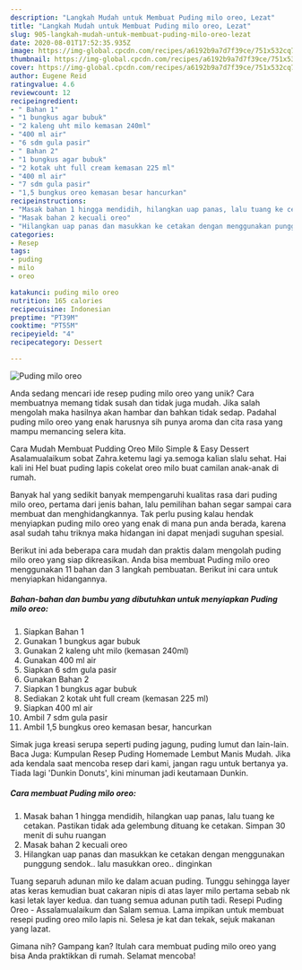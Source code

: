 ```yaml
---
description: "Langkah Mudah untuk Membuat Puding milo oreo, Lezat"
title: "Langkah Mudah untuk Membuat Puding milo oreo, Lezat"
slug: 905-langkah-mudah-untuk-membuat-puding-milo-oreo-lezat
date: 2020-08-01T17:52:35.935Z
image: https://img-global.cpcdn.com/recipes/a6192b9a7d7f39ce/751x532cq70/puding-milo-oreo-foto-resep-utama.jpg
thumbnail: https://img-global.cpcdn.com/recipes/a6192b9a7d7f39ce/751x532cq70/puding-milo-oreo-foto-resep-utama.jpg
cover: https://img-global.cpcdn.com/recipes/a6192b9a7d7f39ce/751x532cq70/puding-milo-oreo-foto-resep-utama.jpg
author: Eugene Reid
ratingvalue: 4.6
reviewcount: 12
recipeingredient:
- " Bahan 1"
- "1 bungkus agar bubuk"
- "2 kaleng uht milo kemasan 240ml"
- "400 ml air"
- "6 sdm gula pasir"
- " Bahan 2"
- "1 bungkus agar bubuk"
- "2 kotak uht full cream kemasan 225 ml"
- "400 ml air"
- "7 sdm gula pasir"
- "1,5 bungkus oreo kemasan besar hancurkan"
recipeinstructions:
- "Masak bahan 1 hingga mendidih, hilangkan uap panas, lalu tuang ke cetakan. Pastikan tidak ada gelembung dituang ke cetakan. Simpan 30 menit di suhu ruangan"
- "Masak bahan 2 kecuali oreo"
- "Hilangkan uap panas dan masukkan ke cetakan dengan menggunakan punggung sendok.. lalu masukkan oreo.. dinginkan"
categories:
- Resep
tags:
- puding
- milo
- oreo

katakunci: puding milo oreo 
nutrition: 165 calories
recipecuisine: Indonesian
preptime: "PT39M"
cooktime: "PT55M"
recipeyield: "4"
recipecategory: Dessert

---
```



![Puding milo oreo](https://img-global.cpcdn.com/recipes/a6192b9a7d7f39ce/751x532cq70/puding-milo-oreo-foto-resep-utama.jpg)

Anda sedang mencari ide resep puding milo oreo yang unik? Cara membuatnya memang tidak susah dan tidak juga mudah. Jika salah mengolah maka hasilnya akan hambar dan bahkan tidak sedap. Padahal puding milo oreo yang enak harusnya sih punya aroma dan cita rasa yang mampu memancing selera kita.

Cara Mudah Membuat Pudding Oreo Milo Simple &amp; Easy Dessert Asalamualaikum sobat Zahra.ketemu lagi ya.semoga kalian slalu sehat. Hai kali ini Hel buat puding lapis cokelat oreo milo buat camilan anak-anak di rumah.

Banyak hal yang sedikit banyak mempengaruhi kualitas rasa dari puding milo oreo, pertama dari jenis bahan, lalu pemilihan bahan segar sampai cara membuat dan menghidangkannya. Tak perlu pusing kalau hendak menyiapkan puding milo oreo yang enak di mana pun anda berada, karena asal sudah tahu triknya maka hidangan ini dapat menjadi suguhan spesial.


Berikut ini ada beberapa cara mudah dan praktis dalam mengolah puding milo oreo yang siap dikreasikan. Anda bisa membuat Puding milo oreo menggunakan 11 bahan dan 3 langkah pembuatan. Berikut ini cara untuk menyiapkan hidangannya.

<!--inarticleads1-->

##### Bahan-bahan dan bumbu yang dibutuhkan untuk menyiapkan Puding milo oreo:

1. Siapkan  Bahan 1
1. Gunakan 1 bungkus agar bubuk
1. Gunakan 2 kaleng uht milo (kemasan 240ml)
1. Gunakan 400 ml air
1. Siapkan 6 sdm gula pasir
1. Gunakan  Bahan 2
1. Siapkan 1 bungkus agar bubuk
1. Sediakan 2 kotak uht full cream (kemasan 225 ml)
1. Siapkan 400 ml air
1. Ambil 7 sdm gula pasir
1. Ambil 1,5 bungkus oreo kemasan besar, hancurkan


Simak juga kreasi serupa seperti puding jagung, puding lumut dan lain-lain. Baca Juga: Kumpulan Resep Puding Homemade Lembut Manis Mudah. Jika ada kendala saat mencoba resep dari kami, jangan ragu untuk bertanya ya. Tiada lagi &#39;Dunkin Donuts&#39;, kini minuman jadi keutamaan Dunkin. 

<!--inarticleads2-->

##### Cara membuat Puding milo oreo:

1. Masak bahan 1 hingga mendidih, hilangkan uap panas, lalu tuang ke cetakan. Pastikan tidak ada gelembung dituang ke cetakan. Simpan 30 menit di suhu ruangan
1. Masak bahan 2 kecuali oreo
1. Hilangkan uap panas dan masukkan ke cetakan dengan menggunakan punggung sendok.. lalu masukkan oreo.. dinginkan


Tuang separuh adunan milo ke dalam acuan puding. Tunggu sehingga layer atas keras kemudian buat cakaran nipis di atas layer milo pertama sebab nk kasi letak layer kedua. dan tuang semua adunan putih tadi. Resepi Puding Oreo - Assalamualaikum dan Salam semua. Lama impikan untuk membuat resepi puding oreo milo lapis ni. Selesa je kat dan tekak, sejuk makanan yang lazat. 

Gimana nih? Gampang kan? Itulah cara membuat puding milo oreo yang bisa Anda praktikkan di rumah. Selamat mencoba!
